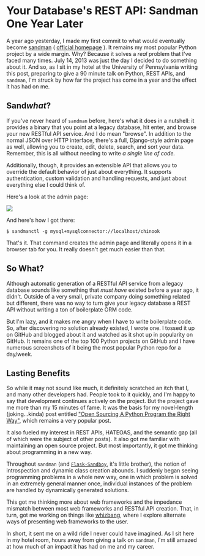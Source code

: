 # Your Database's REST API: Sandman One Year Later

A year ago yesterday, I made my first commit to what would eventually become
[sandman](http://www.github.com/jeffknupp/sandman) ( [official homepage](http://www.sandman.io) ).
It remains my most popular Python project by a wide margin. Why? Because it solves
a *real* problem that I've faced many times. July 14, 2013 was just the day I
decided to do something about it. And so, as I sit in my hotel at the University
of Pennsylvania writing this post, preparing to give a 90 minute talk on Python,
REST APIs, and `sandman`, I'm struck by how far the project has come in a year
and the effect it has had on me.
<!--more-->

## Sand*what*?

If you've never heard of `sandman` before, here's what it does in a nutshell: it
provides a binary that you point at a legacy database, hit enter, and browse
your new RESTful API service. And I do mean "browse". In addition to the normal
JSON over HTTP interface, there's a full, Django-style admin page as well,
allowing you to create, edit, delete, search, and sort your data. Remember, this
is all without needing to write *a single line of code.*

Additionally, though, it provides an extensible API that allows you to override
the default behavior of just about everything. It supports authentication,
custom validation and handling requests, and just about everything else I could
think of.

Here's a look at the admin page:

<img src="/static/images/admin_tracks_improved.jpg">

And here's how I got there:

`$ sandmanctl -g mysql+mysqlconnector://localhost/chinook`

That's it. That command creates the admin page and literally opens it in a browser
tab for you. It really doesn't get much easier than that.

## So What?

Although automatic generation of a RESTful API service from a legacy database
sounds like something that *must have* existed before a year ago, it didn't.
Outside of a very small, private company doing something related but different,
there was no way to turn give your legacy database a REST API without writing a
ton of boilerplate ORM code.

But I'm lazy, and it makes me angry when I have to write boilerplate code. So,
after discovering no solution already existed, I wrote one. I tossed it up on
GitHub and blogged about it and watched as it shot up in popularity on GitHub.
It remains one of the top 100 Python projects on GitHub and I have numerous
screenshots of it being the most popular Python repo for a day/week.

## Lasting Benefits

So while it may not sound like much, it definitely scratched an itch that I, and
many other developers had. People took to it quickly, and I'm happy to say that
development continues actively on the project. But the project gave me more than
my 15 minutes of fame. It was the basis for my novel-length (joking...kinda)
post entitled ["Open Sourcing A Python Program the Right Way"](http://www.jeffknupp.com/blog/2013/08/16/open-sourcing-a-python-project-the-right-way/),
which remains a very popular post.

It also fueled my interest in REST APIs, HATEOAS, and the semantic gap (all of
which were the subject of other posts). It also got me familiar with maintaining
an open source project. But most importantly, it got me thinking about programming in
a new way.

Throughout `sandman` (and [`Flask-Sandboy`](http://www.github.com/jeffknupp/flask_sandboy), it's little brother),
the notion of introspection and dynamic class creation abounds. I suddenly began
seeing programming problems in a whole new way, one in which problem
is solved in an extremely general manner once, individual instances of the
problem are handled by dynamically generated solutions. 

This got me thinking more about web frameworks and the impedance mismatch between most web frameworks
and RESTful API creation. That, in turn, got me working on things like
[whizbang](http://www.github.com/jeffknupp/whizbang), where I explore alternate
ways of presenting web frameworks to the user.

In short, it sent me on a wild ride I never could have imagined. As I sit here
in my hotel room, hours away from giving a talk on `sandman`, I'm still amazed
at how much of an impact it has had on me and my career.
